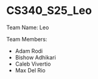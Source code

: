 # CS340_S25_Leo

Team Name: Leo

Team Members:

- Adam Rodi
- Bishow Adhikari
- Caleb Vivertio
- Max Del Rio
